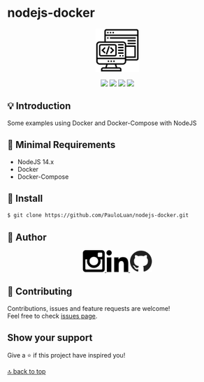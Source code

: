 # nodejs-docker

<span id="top"></span>

<p align="center">
    <a href="#"><img src="https://github.com/pauloluan/assets/blob/master/back.png?raw=true" width="100"></a>
</p>

<p align="center">
    <a href="https://nodejs.org/en/"><img src="https://img.shields.io/badge/Node-14.x-green?style=for-the-badge"></a>
    <a href="https://www.npmjs.com/"><img src="https://img.shields.io/badge/NPM-6.x-red?style=for-the-badge"></a>
    <a href="https://www.docker.com/"><img src="https://img.shields.io/badge/Docker-19.03.x-red?style=for-the-badge"></a>
    <a href="https://docs.docker.com/compose/"><img src="https://img.shields.io/badge/Docker-Compose-red?style=for-the-badge"></a>
</p>

## 💡 Introduction

Some examples using Docker and Docker-Compose with NodeJS

## 📝 Minimal Requirements

- NodeJS 14.x
- Docker
- Docker-Compose

## 🚀 Install

```sh
$ git clone https://github.com/PauloLuan/nodejs-docker.git
```

## 👤 Author

<p align="center">
  <a href="http://bit.ly/reativa-insta">
    <img src="https://github.com/pauloluan/assets/blob/master/insta.png" width="50"  alt="Follow me on Instagram" />
  </a>
  <a href="https://bit.ly/pauloluan/">
    <img src="https://github.com/pauloluan/assets/blob/master/linkedin.png?raw=true" width="50" alt="Follow me on Linkedin" />
  </a>
  <a href="https://github.com/pauloluan">
    <img src="https://github.com/pauloluan/assets/blob/master/github.png?raw=true" width="50"  alt="Follow me on Github" />
  </a>
</p>

## 🤝 Contributing

Contributions, issues and feature requests are welcome!<br />Feel free to check [issues page](https://github.com/pauloluan/nodejs-docker/issues).

## Show your support

Give a ⭐️ if this project have inspired you!

[🔝 back to top](#top)

